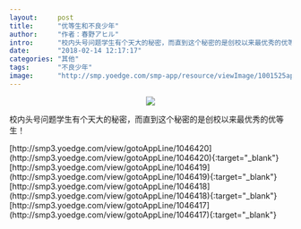 ```yaml
---
layout:     post
title:      "优等生和不良少年"
author:     "作者：春野アヒル"
intro:      "校内头号问题学生有个天大的秘密，而直到这个秘密的是创校以来最优秀的优等生！"
date:       "2018-02-14 12:17:17"
categories: "其他"
tags:       "不良少年"
image:      "http://smp.yoedge.com/smp-app/resource/viewImage/1001525appline.png"
---
```

<div style="text-align: center">
<p><img src="http://smp.yoedge.com/smp-app/resource/viewImage/1001525appline.png"/></p>
</div>
<p class="post-meta">
<span>校内头号问题学生有个天大的秘密，而直到这个秘密的是创校以来最优秀的优等生！</span>
</p>
[http://smp3.yoedge.com/view/gotoAppLine/1046420](http://smp3.yoedge.com/view/gotoAppLine/1046420){:target="_blank"}
[http://smp3.yoedge.com/view/gotoAppLine/1046419](http://smp3.yoedge.com/view/gotoAppLine/1046419){:target="_blank"}
[http://smp3.yoedge.com/view/gotoAppLine/1046418](http://smp3.yoedge.com/view/gotoAppLine/1046418){:target="_blank"}
[http://smp3.yoedge.com/view/gotoAppLine/1046417](http://smp3.yoedge.com/view/gotoAppLine/1046417){:target="_blank"}


